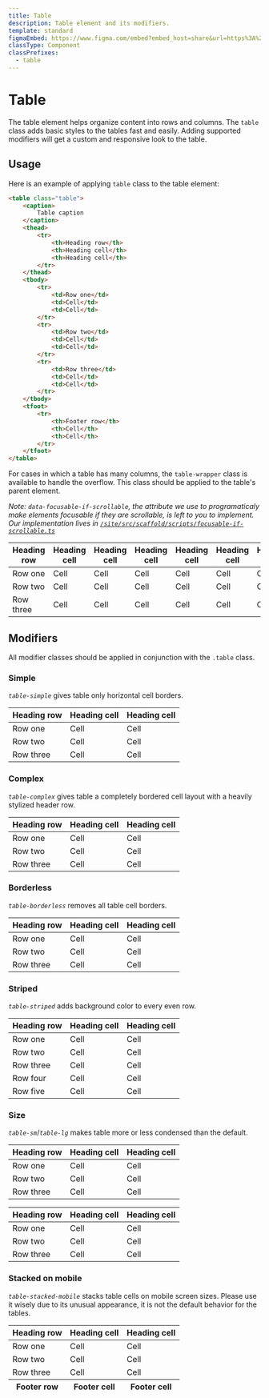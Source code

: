 ```yaml
---
title: Table
description: Table element and its modifiers.
template: standard
figmaEmbed: https://www.figma.com/embed?embed_host=share&url=https%3A%2F%2Fwww.figma.com%2Ffile%2F1xPKoajeYtL7JPQ4ZoENkr%2F%25F0%259F%258C%259E-Atlas-Design-UI-Kit-(Team-Guidance)%3Fnode-id%3D195%253A3262
classType: Component
classPrefixes:
  - table
---
```


# Table

The table element helps organize content into rows and columns. The `table` class adds basic styles to the tables fast and easily. Adding supported modifiers will get a custom and responsive look to the table.

## Usage

Here is an example of applying `table` class to the table element:

```html
<table class="table">
	<caption>
		Table caption
	</caption>
	<thead>
		<tr>
			<th>Heading row</th>
			<th>Heading cell</th>
			<th>Heading cell</th>
		</tr>
	</thead>
	<tbody>
		<tr>
			<td>Row one</td>
			<td>Cell</td>
			<td>Cell</td>
		</tr>
		<tr>
			<td>Row two</td>
			<td>Cell</td>
			<td>Cell</td>
		</tr>
		<tr>
			<td>Row three</td>
			<td>Cell</td>
			<td>Cell</td>
		</tr>
	</tbody>
	<tfoot>
		<tr>
			<th>Footer row</th>
			<th>Cell</th>
			<th>Cell</th>
		</tr>
	</tfoot>
</table>
```

For cases in which a table has many columns, the `table-wrapper` class is available to handle the overflow. This class should be applied to the table's parent element.

_Note: `data-focusable-if-scrollable`, the attribute we use to programaticaly make elements focusable if they are scrollable, is left to you to implement. Our implementation lives in [`/site/src/scaffold/scripts/focusable-if-scrollable.ts`](https://github.com/microsoft/atlas-design/tree/main/site/src/scaffold/scripts.focusable-if-scrollable.ts)_

<div class="table-wrapper margin-top-sm" data-focusable-if-scrollable>
	<table class="table">
		<thead>
			<tr>
				<th>Heading row</th>
				<th>Heading cell</th>
				<th>Heading cell</th>
				<th>Heading cell</th>
				<th>Heading cell</th>
				<th>Heading cell</th>
				<th>Heading cell</th>
			</tr>
		</thead>
		<tbody>
			<tr>
				<td>Row one</td>
				<td>Cell</td>
				<td>Cell</td>
				<td>Cell</td>
				<td>Cell</td>
				<td>Cell</td>
				<td>Cell</td>
			</tr>
			<tr>
				<td>Row two</td>
				<td>Cell</td>
				<td>Cell</td>
				<td>Cell</td>
				<td>Cell</td>
				<td>Cell</td>
				<td>Cell</td>
			</tr>
			<tr>
				<td>Row three</td>
				<td>Cell</td>
				<td>Cell</td>
				<td>Cell</td>
				<td>Cell</td>
				<td>Cell</td>
				<td>Cell</td>
			</tr>
		</tbody>
	</table>
</div>

## Modifiers

All modifier classes should be applied in conjunction with the `.table` class.

### Simple

_`table-simple`_ gives table only horizontal cell borders.

<table class="table table-simple margin-top-sm">
	<thead>
		<tr>
			<th>Heading row</th>
			<th>Heading cell</th>
			<th>Heading cell</th>
		</tr>
	</thead>
	<tbody>
		<tr>
			<td>Row one</td>
			<td>Cell</td>
			<td>Cell</td>
		</tr>
		<tr>
			<td>Row two</td>
			<td>Cell</td>
			<td>Cell</td>
		</tr>
		<tr>
			<td>Row three</td>
			<td>Cell</td>
			<td>Cell</td>
		</tr>
	</tbody>
</table>

### Complex

_`table-complex`_ gives table a completely bordered cell layout with a heavily stylized header row.

<table class="table table-complex margin-top-sm">
	<thead>
		<tr>
			<th>Heading row</th>
			<th>Heading cell</th>
			<th>Heading cell</th>
		</tr>
	</thead>
	<tbody>
		<tr>
			<td>Row one</td>
			<td>Cell</td>
			<td>Cell</td>
		</tr>
		<tr>
			<td>Row two</td>
			<td>Cell</td>
			<td>Cell</td>
		</tr>
		<tr>
			<td>Row three</td>
			<td>Cell</td>
			<td>Cell</td>
		</tr>
	</tbody>
</table>

### Borderless

_`table-borderless`_ removes all table cell borders.

<table class="table table-borderless margin-top-sm">
	<thead>
		<tr>
			<th>Heading row</th>
			<th>Heading cell</th>
			<th>Heading cell</th>
		</tr>
	</thead>
	<tbody>
		<tr>
			<td>Row one</td>
			<td>Cell</td>
			<td>Cell</td>
		</tr>
		<tr>
			<td>Row two</td>
			<td>Cell</td>
			<td>Cell</td>
		</tr>
		<tr>
			<td>Row three</td>
			<td>Cell</td>
			<td>Cell</td>
		</tr>
	</tbody>
</table>

### Striped

_`table-striped`_ adds background color to every even row.

<table class="table table-striped margin-top-sm">
	<thead>
		<tr>
			<th>Heading row</th>
			<th>Heading cell</th>
			<th>Heading cell</th>
		</tr>
	</thead>
	<tbody>
		<tr>
			<td>Row one</td>
			<td>Cell</td>
			<td>Cell</td>
		</tr>
		<tr>
			<td>Row two</td>
			<td>Cell</td>
			<td>Cell</td>
		</tr>
		<tr>
			<td>Row three</td>
			<td>Cell</td>
			<td>Cell</td>
		</tr>
		<tr>
			<td>Row four</td>
			<td>Cell</td>
			<td>Cell</td>
		</tr>
		<tr>
			<td>Row five</td>
			<td>Cell</td>
			<td>Cell</td>
		</tr>
	</tbody>
</table>

### Size

_`table-sm`_/_`table-lg`_ makes table more or less condensed than the default.

<table class="table table-sm margin-top-sm">
	<thead>
		<tr>
			<th>Heading row</th>
			<th>Heading cell</th>
			<th>Heading cell</th>
		</tr>
	</thead>
	<tbody>
		<tr>
			<td>Row one</td>
			<td>Cell</td>
			<td>Cell</td>
		</tr>
		<tr>
			<td>Row two</td>
			<td>Cell</td>
			<td>Cell</td>
		</tr>
		<tr>
			<td>Row three</td>
			<td>Cell</td>
			<td>Cell</td>
		</tr>
	</tbody>
</table>

<table class="table table-lg margin-top-sm">
	<thead>
		<tr>
			<th>Heading row</th>
			<th>Heading cell</th>
			<th>Heading cell</th>
		</tr>
	</thead>
	<tbody>
		<tr>
			<td>Row one</td>
			<td>Cell</td>
			<td>Cell</td>
		</tr>
		<tr>
			<td>Row two</td>
			<td>Cell</td>
			<td>Cell</td>
		</tr>
		<tr>
			<td>Row three</td>
			<td>Cell</td>
			<td>Cell</td>
		</tr>
	</tbody>
</table>

### Stacked on mobile

_`table-stacked-mobile`_ stacks table cells on mobile screen sizes. Please use it wisely due to its unusual appearance, it is not the default behavior for the tables.

<table class="table table-stacked-mobile margin-top-sm">
	<thead>
		<tr>
			<th>Heading row</th>
			<th>Heading cell</th>
			<th>Heading cell</th>
		</tr>
	</thead>
	<tbody>
		<tr>
			<td>Row one</td>
			<td>Cell</td>
			<td>Cell</td>
		</tr>
		<tr>
			<td>Row two</td>
			<td>Cell</td>
			<td>Cell</td>
		</tr>
		<tr>
			<td>Row three</td>
			<td>Cell</td>
			<td>Cell</td>
		</tr>
	</tbody>
	<tfoot>
		<tr>
			<th>Footer row</th>
			<th>Footer cell</th>
			<th>Footer cell</th>
		</tr>
	</tfoot>
</table>
